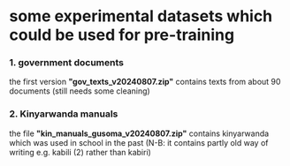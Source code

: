 # some experimental datasets which could be used for pre-training 


### 1. government documents

the first version **"gov_texts_v20240807.zip"** contains texts from about 90 documents (still needs some cleaning)

### 2. Kinyarwanda manuals

the file **"kin_manuals_gusoma_v20240807.zip"** contains kinyarwanda which was used in school in the past (N-B: it contains partly old way of writing e.g. kabili (2) rather than kabiri) 

